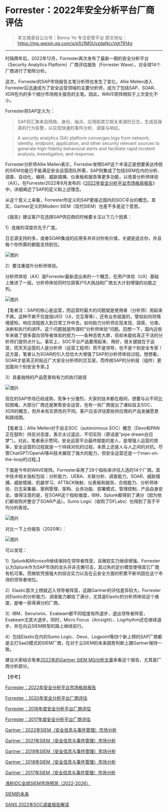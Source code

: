 # Forrester：2022年安全分析平台厂商评估

> 本文摘录自公众号：Benny Ye 专注安管平台
> 原文地址：https://mp.weixin.qq.com/s/p1U1M0UvzdaNccVqt7914g

---

时隔两年后，2022年12月，Forrester再次发布了最新一期的安全分析平台（Security Analytics Platform）厂商评估报告（Forrester Wave），对全球14个厂商进行了矩阵分析。

这次，Forrester的SAP市场报告主笔分析师也发生了变化，Allie Mellen进入Forrester后迅速成为了安全运营领域的主要分析师，成为了包括SAP、SOAR、XDR在内的多个细分市场相关报告的主笔。因此，WAVE矩阵相较于上次变化不小。

Forrester将SAP定义为：

> SAP将汇聚来自网络、身份、端点、应用和其它相关来源的日志，生成高保真的行为告警，以实现快速的事件分析、调查与响应。

> A security analytics (SA) platform converges logs from network, identity, endpoint, application, and other security relevant sources to generate high-fidelity behavioral alerts and facilitate rapid incident analysis, investigation, and response.

Forrester分析师Allie Mellen表示，Forrester发明SAP这个术语正是想要表达传统的SIEM功能已不能满足安全运营团队所需，SAP则集成了包括SIEM在内的分析、调查、自动化、编排、威胁猎捕、仪表板和报告等更多功能，以改善分析师体验（AX）。在Forrester2022年8月发布的《[2022年安全分析平台市场格局报告](http://mp.weixin.qq.com/s?__biz=MzUyNzMxOTAwMw==&mid=2247484513&idx=1&sn=36739ae447e070bbe70ba52a3f73f274&chksm=fa002ed5cd77a7c3609048c1c346c21d1808b5da9e7da06ace4ae5031faf778ad3ded9cf8484&scene=21#wechat_redirect)》中，详细阐述了SAP的定义和上述理念。

从这个意义上来看，Forrester所定义的SAP更接近国内的SOC平台的概念。其实，Gartner定义的Modern SIEM（现代SIEM）也差不多是这个意思。

《报告》建议客户在选择SAP供应商的时候要关注以下几个因素：

1）连接的深度优先于广度。

日志源支持的多，或者SOAR集成的应用多并非对你有价值，关键是适合你，并且每个你所需的都能支持到位。

![图片](https://mmbiz.qpic.cn/mmbiz_png/t7v7zyOTkMcCVbOKwsLDNRDwWiaeUF2xvc0DIgWNficS846iaenT83LpvodkeGW9jAC7UTM4fxXCZ3Pu624JrQ4Xg/640?wx_fmt=png&wxfrom=5&wx_lazy=1&wx_co=1)

2）要注重提升分析师体验。

分析师体验（AX）是Forrester最新造出来的一个概念，在用户体验（UX）基础上推进了一层。分析师体验同时位居客户5大挑战和厂商五大计划增强的功能之列。

![图片](https://mmbiz.qpic.cn/mmbiz_png/t7v7zyOTkMcCVbOKwsLDNRDwWiaeUF2xvam87t4gO2iaETK4ibF7bRdI4X1KekSpmJ5FuQw5TYERZzH0P6pLW01hw/640?wx_fmt=png&wxfrom=5&wx_lazy=1&wx_co=1)

【笔者注：SAP的核心是运营，而运营时最大的问题就是使用者（分析师）用起来不爽。这种不爽不仅是指UED（UI，交互等等），还有业务层面的，譬如如何将情境感知，响应流程嵌入到日常工作中去，如何助力分析师实现发现、探索、分类、决断和执行的闭环。这个问题就是所谓的”分析师体验“问题。回想一下，国内近些年来做了很多面向领导者体验的努力——各种态势大屏，但却未能给真正干活的分析师们提供点什么。事实上，SOC平台产品要用起来、用好，很关键就在于运营，而天天运营的人是分析师（运营工程师）而不是领导，也不是个别安全专家！这方面，笔者认为SOAR的引入恰恰大大增强了SAP的分析师体验过程。想想看，SOAR才是真正的贴近广大安全分析师的交互层，而传统SAP的分析层（组件）更加面向个别安全专家。】

3）具备独特的产品愿景和有力的执行路径

![图片](https://mmbiz.qpic.cn/mmbiz_png/t7v7zyOTkMcCVbOKwsLDNRDwWiaeUF2xvYiaXg5Un22SA2h4UwaibS0ZyWT8zQiaV7FT7KDJGLBxsaCib90Ffb3iayYg/640?wx_fmt=png&wxfrom=5&wx_lazy=1&wx_co=1)

现在的SAP市场已经成熟，竞争十分激烈，大家的技术都在趋同，想要与众不同比较困难。大部分厂商还是聚焦安全运营，也有一些厂商提出了诸如自主SOC、XDR的概念，但并未有实质性的不同。客户应该评估那些供应商的产品发展愿景和路线图。

【笔者注：Allie Mellen对于自主SOC（autonomous SOC）概念（Devo和PAN正在鼓吹）持反对态度，表示太过遥远、不切实际（原话是”pipe dream白日梦“）。对此，笔者表示赞同，安全运营平台最终赋能的是人，是增强人运营的效率，安全运营的过程就是一个持续对抗的过程，本质上还是人与人之间的对抗。尽管ChatGPT/OpenAI等AI技术展现了强大的能力，但安全运营还是一个man-on-the-loop的过程。】

下面是今年的WAVE矩阵。Forrester采用了28个指标来评估入选的14个厂商。其中技术相关指标包括：分析能力、UEBA、关联分析、调查能力、SOAR、威胁猎捕、威胁情报、机器学习、ATT&CK映射、仪表板和报告、合规能力、分析师体验、日志采集器、案例管理、架构、业务功能、部署模式、管理控制、产品自身安全。值得注意的是，在SOAR这个指标维度，IBM、Splunk都得到了满分（因为他们都收购并整合了SOAR产品）。Sumo Logic（收购了DFLabs）也得到了高于平均分的表现。

![图片](https://mmbiz.qpic.cn/mmbiz_png/t7v7zyOTkMcCVbOKwsLDNRDwWiaeUF2xvQSiaUTksG9pViaFTfic49hGqcPf1wicR4K4fyJtjxeDkzgDK7TrDbC3Z2A/640?wx_fmt=png&wxfrom=5&wx_lazy=1&wx_co=1)

对比一下上份报告（2020年）：

![图片](https://mmbiz.qpic.cn/mmbiz_png/t7v7zyOTkMf8Iib2O9cLtG9v3rgpYp2P8BBYMiblVUacS3rFFs5G55Qic9SBWNFOZOku2886p9AVMfuR6D3hbM6lg/640?wx_fmt=png&wxfrom=5&wx_lazy=1&wx_co=1)

可以发现：

1）Splunk和Microsoft继续保持在领导者阵营，且微软实力继续增强。Forrester认为Splunk作为SAP市场的龙头并非无懈可击，其过失的定价模型使得其它厂商有机可乘。而微软凭借强大的综合实力以及在云安全方面的积累不断巩固在这个市场的领导者地位。

2）Elastic首次上榜就迈入领导者阵营，这跟Gartner的评估差异较大。Forrester对Elastic的分析能力、调查能力都给了满分，尤其是Elastic的分析师体验这个维度，是唯一获得满分的厂商。

3）IBM、Securonix、Exabeam都不同程度有所退步，退出领导者阵营，Exabeam尤其大退步。同时，Micro Focus（Arcsight）、Logrhythm还在继续退步，并在向云SIEM转型的路上继续前行。

4）包括Elastic在内的Sumo Logic、Devo、Logpoint等四个新上榜的SAP厂商都是主打SaaS模式的SIEM厂商，在对于云SIEM的未来趋势判断上跟Gartner保持一致。

建议大家结合笔者[2022年的Gartner SIEM MQ分析文章](http://mp.weixin.qq.com/s?__biz=MzUyNzMxOTAwMw==&mid=2247484530&idx=1&sn=af1537ab8fe4503a0b10fb133d507096&chksm=fa002ec6cd77a7d01239618b95446d54a2fd0b83c1e6b16c22a1bbb2718df271fc94a6fb3abe&scene=21#wechat_redirect)来看这个报告，尤其是厂商分析部分。

【参考】

[Forrester：2022年安全分析平台市场格局报告](http://mp.weixin.qq.com/s?__biz=MzUyNzMxOTAwMw==&mid=2247484513&idx=1&sn=36739ae447e070bbe70ba52a3f73f274&chksm=fa002ed5cd77a7c3609048c1c346c21d1808b5da9e7da06ace4ae5031faf778ad3ded9cf8484&scene=21#wechat_redirect) 

[Forrester：2020年安全分析平台厂商评估](http://mp.weixin.qq.com/s?__biz=MzUyNzMxOTAwMw==&mid=2247484260&idx=1&sn=64b4bcc40cbd2a49b9463aa47b4d67cc&chksm=fa0029d0cd77a0c6dcfb950ddb31a07eeee8893748fef729561080a19eea1a9612a658425835&scene=21#wechat_redirect)

[Forrester：2018年度安全分析平台厂商评估](https://blog.51cto.com/yepeng/2296531)

[Forrester：2017年度安全分析平台厂商评估](https://blog.51cto.com/yepeng/1905181)

[Gartner：2022年SIEM（安全信息与事件管理）市场分析](http://mp.weixin.qq.com/s?__biz=MzUyNzMxOTAwMw==&mid=2247484530&idx=1&sn=af1537ab8fe4503a0b10fb133d507096&chksm=fa002ec6cd77a7d01239618b95446d54a2fd0b83c1e6b16c22a1bbb2718df271fc94a6fb3abe&scene=21#wechat_redirect)

[Gartner：2021年SIEM（安全信息与事件管理）市场分析](http://mp.weixin.qq.com/s?__biz=MzUyNzMxOTAwMw==&mid=2247484351&idx=1&sn=ff83fa4e2b4286a301a541ccc971c3cf&chksm=fa00290bcd77a01d7b917fd6c9041ef12b5f2300916212d0dd74fe836c78bcffc1887ed11520&scene=21#wechat_redirect)

[Gartner：2019年SIEM（安全信息与事件管理）市场分析](http://mp.weixin.qq.com/s?__biz=MzUyNzMxOTAwMw==&mid=2247484022&idx=1&sn=e39ec5ac122c698f201e94df81d6d7f3&chksm=fa0028c2cd77a1d442b08e857f98863b9be1894f56ef98615d4d588cbdb90e5ae3270fc4eb78&scene=21#wechat_redirect)

[Gartner：2018年SIEM（安全信息与事件管理）市场分析](http://mp.weixin.qq.com/s?__biz=MzUyNzMxOTAwMw==&mid=2247483705&idx=1&sn=575fd73452bccf2dbfd4612f93aabf1c&chksm=fa002b8dcd77a29bdabd04ba1e2819b3cf710bd98412c45e6b036433b24b3605bfbc1060843e&scene=21#wechat_redirect)

[Gartner：2017年SIEM（安全信息与事件管理）市场分析](http://mp.weixin.qq.com/s?__biz=MzUyNzMxOTAwMw==&mid=2247483705&idx=2&sn=893002cafd46ae55c1f932435ac81fbb&chksm=fa002b8dcd77a29bdef3b56239692999329f32a80eb6ad6ab98ad901e7e1b54460297293c211&scene=21#wechat_redirect)

[浅析IDC全球SIEM市场预测（2022-2026）](http://mp.weixin.qq.com/s?__biz=MzUyNzMxOTAwMw==&mid=2247484524&idx=1&sn=cac5a8d1fe5cec250e4ce7bbdeb70b92&chksm=fa002ed8cd77a7cedb552b234cf884475bb70409e21e8060b05e72cc6f648400ddc6f29e9241&scene=21#wechat_redirect)

[SIEM的未来](http://mp.weixin.qq.com/s?__biz=MzUyNzMxOTAwMw==&mid=2247484500&idx=1&sn=91a3a818e697213a9b46ac7b5559944e&chksm=fa002ee0cd77a7f6503c923d308c43d53b0cdd2e6725326b24fd49915c33e9f3b1ba9a42af05&scene=21#wechat_redirect)

[SANS 2022年SOC调查报告解读](http://mp.weixin.qq.com/s?__biz=MzUyNzMxOTAwMw==&mid=2247484450&idx=1&sn=27c3c6e51febebd4ed1a13fa2f85307d&chksm=fa002e96cd77a780251bdec3b12e2fbea2e013d19495d01c33b7aaac9323cbabe4274077e999&scene=21#wechat_redirect)